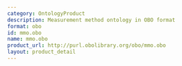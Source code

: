 ```yaml
---
category: OntologyProduct
description: Measurement method ontology in OBO format
format: obo
id: mmo.obo
name: mmo.obo
product_url: http://purl.obolibrary.org/obo/mmo.obo
layout: product_detail
---
```

